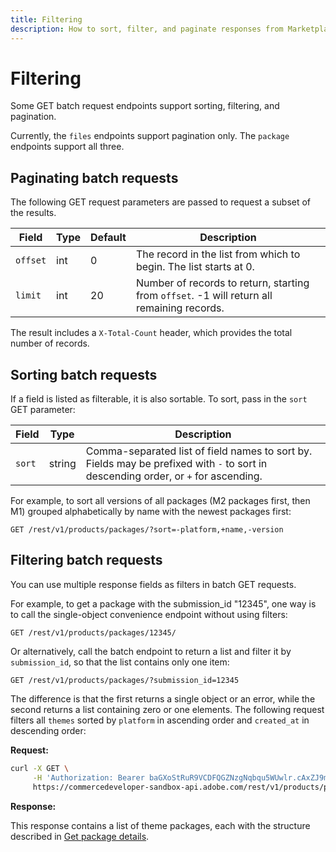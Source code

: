 ```yaml
---
title: Filtering
description: How to sort, filter, and paginate responses from Marketplace EQP GET requests.
---
```


# Filtering

Some GET batch request endpoints support sorting, filtering, and pagination.

Currently, the `files` endpoints support pagination only. The `package` endpoints support all three.

## Paginating batch requests

The following GET request parameters are passed to request a subset of the results.

|Field|Type|Default|Description|
|-----|----|-------|-----------|
|`offset`|int|0|The record in the list from which to begin. The list starts at 0.|
|`limit`|int|20|Number of records to return, starting from `offset`. -1 will return all remaining records.|

The result includes a `X-Total-Count` header, which provides the total number of records.

## Sorting batch requests

If a field is listed as filterable, it is also sortable. To sort, pass in the `sort` GET parameter:

|Field|Type|Description|
|-----|----|-----------|
|`sort`|string|Comma-separated list of field names to sort by. Fields may be prefixed with `-` to sort in descending order, or `+` for ascending.|

For example, to sort all versions of all packages (M2 packages first, then M1)
grouped alphabetically by name with the newest packages first:

```http
GET /rest/v1/products/packages/?sort=-platform,+name,-version
```

## Filtering batch requests

You can use multiple response fields as filters in batch GET requests.

For example, to get a package with the submission_id "12345", one way is
to call the single-object convenience endpoint without using filters:

```http
GET /rest/v1/products/packages/12345/
```

Or alternatively, call the batch endpoint to return a list and filter it by `submission_id`,
so that the list contains only one item:

```http
GET /rest/v1/products/packages/?submission_id=12345
```

The difference is that the first returns a single object or an error, while the second returns a list containing zero or one elements.
The following request filters all `themes` sorted by `platform` in ascending order and `created_at` in descending order:

**Request:**

```bash
curl -X GET \
     -H 'Authorization: Bearer baGXoStRuR9VCDFQGZNzgNqbqu5WUwlr.cAxZJ9m22Le7' \
     https://commercedeveloper-sandbox-api.adobe.com/rest/v1/products/packages?type=theme&sort=+platform,-created_at
```

**Response:**

This response contains a list of theme packages, each with the structure described in [Get package details](packages.md#get-package-details).
